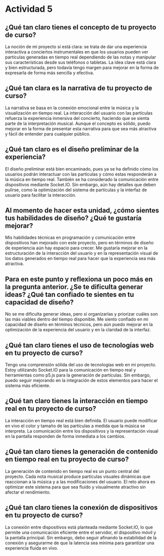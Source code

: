# Actividad 5
## ¿Qué tan claro tienes el concepto de tu proyecto de curso?
La noción de mi proyecto sí está clara: se trata de dar una experiencia interactiva a conciertos instrumentales en que los usuarios pueden ver partículas generadas en tiempo real dependiendo de las notas y manipular sus características desde sus teléfonos o tabletas. La idea clave está clara y bien estructurada, pero todavía tengo margen para mejorar en la forma de expresarla de forma más sencilla y efectiva.

## ¿Qué tan clara es la narrativa de tu proyecto de curso?
La narrativa se basa en la conexión emocional entre la música y la visualización en tiempo real. La interacción del usuario con las partículas refuerza la experiencia inmersiva del concierto, haciendo que se sienta parte de la interpretación musical. Aunque el concepto es sólido, puedo mejorar en la forma de presentar esta narrativa para que sea más atractiva y fácil de entender para cualquier público.

## ¿Qué tan claro es el diseño preliminar de la experiencia?
El diseño preliminar está bien encaminado, pues ya se ha definido cómo los usuarios podrán interactuar con las partículas y cómo estas responderán a la música en tiempo real. También se ha considerado la comunicación entre dispositivos mediante Socket.IO. Sin embargo, aún hay detalles que deben pulirse, como la optimización del sistema de partículas y la interfaz de usuario para facilitar la interacción.

## Al momento de hacer esta unidad, ¿cómo sientes tus habilidades de diseño? ¿Qué te gustaría mejorar?
Mis habilidades técnicas en programación y comunicación entre dispositivos han mejorado con este proyecto, pero en términos de diseño de experiencia aún hay espacio para crecer. Me gustaría mejorar en la estructuración de la interacción del usuario y en la representación visual de los datos generados en tiempo real para hacer que la experiencia sea más atractiva.

## Para en este punto y reflexiona un poco más en la pregunta anterior. ¿Se te dificulta generar ideas? ¿Qué tan confiado te sientes en tu capacidad de diseño?
No se me dificulta generar ideas, pero sí organizarlas y priorizar cuáles son las más viables dentro del tiempo disponible. Me siento confiado en mi capacidad de diseño en términos técnicos, pero aún puedo mejorar en la optimización de la experiencia del usuario y en la claridad de la interfaz.

## ¿Qué tan claro tienes el uso de tecnologías web en tu proyecto de curso?
Tengo una comprensión sólida del uso de tecnologías web en mi proyecto. Estoy utilizando Socket.IO para la comunicación en tiempo real y herramientas como p5.js para la generación de partículas. Sin embargo, puedo seguir mejorando en la integración de estos elementos para hacer el sistema más eficiente.

## ¿Qué tan claro tienes la interacción en tiempo real en tu proyecto de curso?
La interacción en tiempo real está bien definida. El usuario puede modificar en vivo el color y tamaño de las partículas a medida que la música se interpreta. La comunicación entre los dispositivos y la representación visual en la pantalla responden de forma inmediata a los cambios.

## ¿Qué tan claro tienes la generación de contenido en tiempo real en tu proyecto de curso?
La generación de contenido en tiempo real es un punto central del proyecto. Cada nota musical produce partículas visuales dinámicas que reaccionan a la música y a las modificaciones del usuario. El reto ahora es optimizar este sistema para que sea fluido y visualmente atractivo sin afectar el rendimiento.

## ¿Qué tan claro tienes la conexión de dispositivos en tu proyecto de curso?
La conexión entre dispositivos está planteada mediante Socket.IO, lo que permite una comunicación eficiente entre el servidor, el dispositivo móvil y la pantalla principal. Sin embargo, debo seguir afinando la estabilidad de la conexión y asegurarme de que la latencia sea mínima para garantizar una experiencia fluida en vivo.
